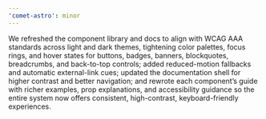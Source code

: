 ```yaml
---
'comet-astro': minor
---
```


We refreshed the component library and docs to align with WCAG AAA standards across light and dark themes, tightening color palettes, focus rings, and hover states for buttons, badges, banners, blockquotes, breadcrumbs, and back-to-top controls; added reduced-motion fallbacks and automatic external-link cues; updated the documentation shell for higher contrast and better navigation; and rewrote each component’s guide with richer examples, prop explanations, and accessibility guidance so the entire system now offers consistent, high-contrast, keyboard-friendly experiences.
